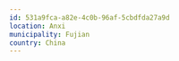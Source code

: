 ```yaml
---
id: 531a9fca-a82e-4c0b-96af-5cbdfda27a9d
location: Anxi
municipality: Fujian
country: China
---
```

